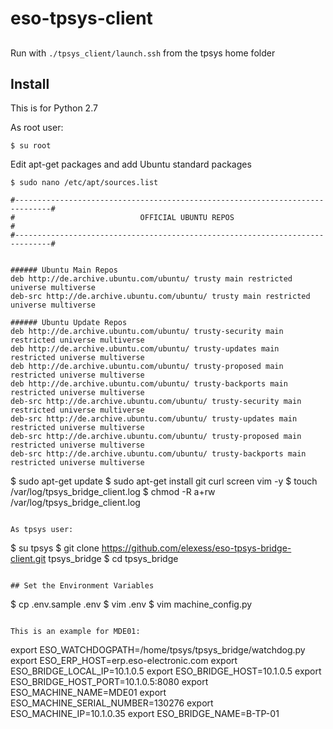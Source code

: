 # eso-tpsys-client

##

Run with ```./tpsys_client/launch.ssh``` from the tpsys home folder

## Install 

This is for Python 2.7

As root user:

```
$ su root
```

Edit apt-get packages and add Ubuntu standard packages

```
$ sudo nano /etc/apt/sources.list

#------------------------------------------------------------------------------#
#                            OFFICIAL UBUNTU REPOS                             #
#------------------------------------------------------------------------------#


###### Ubuntu Main Repos
deb http://de.archive.ubuntu.com/ubuntu/ trusty main restricted universe multiverse 
deb-src http://de.archive.ubuntu.com/ubuntu/ trusty main restricted universe multiverse 

###### Ubuntu Update Repos
deb http://de.archive.ubuntu.com/ubuntu/ trusty-security main restricted universe multiverse 
deb http://de.archive.ubuntu.com/ubuntu/ trusty-updates main restricted universe multiverse 
deb http://de.archive.ubuntu.com/ubuntu/ trusty-proposed main restricted universe multiverse 
deb http://de.archive.ubuntu.com/ubuntu/ trusty-backports main restricted universe multiverse 
deb-src http://de.archive.ubuntu.com/ubuntu/ trusty-security main restricted universe multiverse 
deb-src http://de.archive.ubuntu.com/ubuntu/ trusty-updates main restricted universe multiverse 
deb-src http://de.archive.ubuntu.com/ubuntu/ trusty-proposed main restricted universe multiverse 
deb-src http://de.archive.ubuntu.com/ubuntu/ trusty-backports main restricted universe multiverse

```
$ sudo apt-get update
$ sudo apt-get install git curl screen vim -y
$ touch /var/log/tpsys_bridge_client.log
$ chmod -R a+rw /var/log/tpsys_bridge_client.log
```

As tpsys user:

```
$ su tpsys
$ git clone https://github.com/elexess/eso-tpsys-bridge-client.git tpsys_bridge
$ cd tpsys_bridge
```

## Set the Environment Variables

```
$ cp .env.sample .env
$ vim .env
$ vim machine_config.py
```

This is an example for MDE01:

```
export ESO_WATCHDOGPATH=/home/tpsys/tpsys_bridge/watchdog.py
export ESO_ERP_HOST=erp.eso-electronic.com
export ESO_BRIDGE_LOCAL_IP=10.1.0.5
export ESO_BRIDGE_HOST=10.1.0.5
export ESO_BRIDGE_HOST_PORT=10.1.0.5:8080
export ESO_MACHINE_NAME=MDE01
export ESO_MACHINE_SERIAL_NUMBER=130276
export ESO_MACHINE_IP=10.1.0.35
export ESO_BRIDGE_NAME=B-TP-01
```
